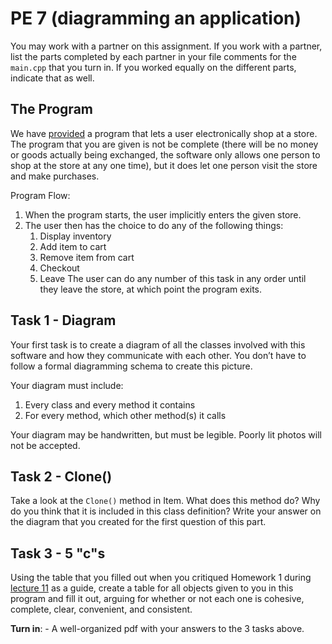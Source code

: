 PE 7 (diagramming an application)
=========================

You may work with a partner on this assignment. If you work with a partner, list the parts completed by each partner in your file comments for the `main.cpp` that you turn in. If you worked equally on the different parts, indicate that as well.

The Program
----------
We have [provided](pe7_code/) a program that lets a user electronically shop at a store. The program that you are given is not be complete (there will be no money or goods actually being exchanged, the software only allows one person to shop at the store at any one time), but it does let one person visit the store and make purchases.


Program Flow:
1. When the program starts, the user implicitly enters the given store.
2. The user then has the choice to do any of the following things:
    1. Display inventory
    2. Add item to cart
    3. Remove item from cart
    4. Checkout
    5. Leave
The user can do any number of this task in any order until they leave the store, at which point the program exits.

Task 1 - Diagram
------
Your first task is to create a diagram of all the classes involved with this software and how they communicate with each other. You don’t have to follow a formal diagramming schema to create this picture.

Your diagram must include:
1. Every class and every method it contains
2. For every method, which other method(s) it calls

Your diagram may be handwritten, but must be legible. Poorly lit photos will not be accepted.

Task 2 - Clone()
------
Take a look at the `Clone()` method in Item. What does this method do? Why do you think that it is included in this class definition? Write your answer on the diagram that you created for the first question of this part.


Task 3 - 5 "c"s
--------
Using the table that you filled out when you critiqued Homework 1 during [lecture 11](../lectures/11_mazecritique_inheritance/11_mazecritique.pdf) as a guide, create a table for all objects given to you in this program and fill it out, arguing for whether or not each one is cohesive, complete, clear, convenient, and consistent.


__Turn in__:
    - A well-organized pdf with your answers to the 3 tasks above.
